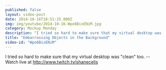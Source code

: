 ```yaml
---
published: false
layout: video-post
date: 2014-10-16T18:51:25.000Z
img: img/youtube/2014-10-16-Wpo6BixENiM.jpg
category: Mockup Monday
description: "I tried so hard to make sure that my virtual desktop was \"clean\" too. -- Watch live at http://www.twitch.tv/shanecelis"
title: "Embarrassing Objects in the Background"
video-id: "Wpo6BixENiM"
---
```

I tried so hard to make sure that my virtual desktop was "clean" too. -- Watch live at http://www.twitch.tv/shanecelis
